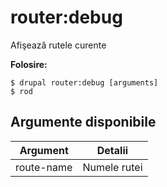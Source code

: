 # router:debug
Afişează rutele curente

**Folosire:**
```
$ drupal router:debug [arguments]
$ rod  
```

## Argumente disponibile
Argument | Detalii
---------|-------------
route-name | Numele rutei
